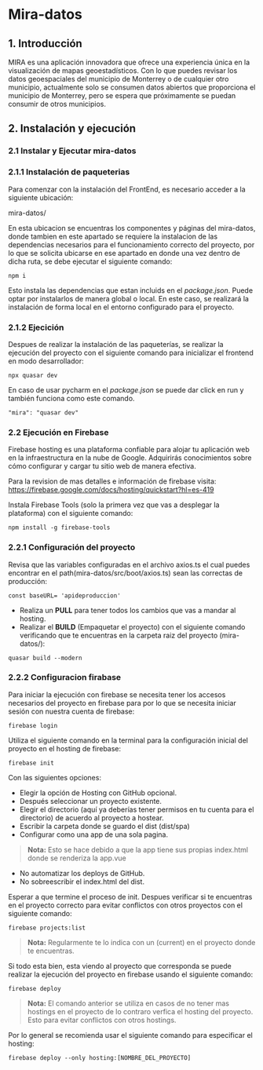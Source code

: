 # Mira-datos

## 1. Introducción
MIRA es una aplicación innovadora que ofrece una experiencia única en la visualización de mapas
geoestadísticos. Con lo que puedes revisar los datos geoespaciales del municipio de Monterrey o de cualquier otro municipio, actualmente solo se consumen datos abiertos que proporciona el municipio de Monterrey, pero se espera que próximamente se puedan consumir de otros municipios.

## 2. Instalación y ejecución

### 2.1 Instalar y Ejecutar mira-datos

### 2.1.1 Instalación de paqueterias

Para comenzar con la instalación del FrontEnd, es necesario acceder a la siguiente ubicación:

mira-datos/

En esta ubicacion se encuentras los componentes y páginas del mira-datos, donde tambien en este apartado se requiere
la instalacion de las dependencias necesarios para el funcionamiento correcto del proyecto, por lo que se solicita
ubicarse en ese apartado en donde una vez dentro de dicha ruta, se debe ejecutar el siguiente comando:

```
npm i
```
Esto instala las dependencias que estan incluids en el *package.json*. Puede optar por instalarlos de manera
global o local. En este caso, se realizará la instalación de forma local en el entorno configurado para el proyecto.

### 2.1.2 Ejecición
Despues de realizar la instalación de las paqueterías, se realizar la ejecución del proyecto con el siguiente
comando para inicializar el frontend en modo desarrollador:

```
npx quasar dev
```

En caso de usar pycharm en el *package.json* se puede dar click en run y también funciona como este comando.
```
"mira": "quasar dev"
```

### 2.2 Ejecución en Firebase

Firebase hosting es una plataforma confiable para alojar tu aplicación web en la infraestructura en la nube
de Google. Adquirirás conocimientos sobre cómo configurar y cargar tu sitio web de manera efectiva.

Para la revision de mas detalles e información de firebase visita: https://firebase.google.com/docs/hosting/quickstart?hl=es-419


Instala Firebase Tools (solo la primera vez que vas a desplegar la plataforma) con el siguiente comando:

```
npm install -g firebase-tools
```

### 2.2.1 Configuración del proyecto

Revisa que las variables configuradas en el archivo axios.ts el cual puedes encontrar en el
path(mira-datos/src/boot/axios.ts) sean las correctas de producción:

```
const baseURL= 'apideproduccion'
```

* Realiza un **PULL** para tener todos los cambios que vas a mandar al hosting.
* Realizar el **BUILD** (Empaquetar el proyecto) con el siguiente comando verificando que te encuentras en la
carpeta raiz del proyecto (mira-datos/):
```
quasar build --modern
```

### 2.2.2 Configuracion firabase

Para iniciar la ejecución con firebase se necesita tener los accesos necesarios del proyecto en firebase para
por lo que se necesita iniciar sesión con nuestra cuenta de firebase:

```
firebase login
```

Utiliza el siguiente comando en la terminal para la configuración inicial del proyecto en el hosting de firebase:

```
firebase init
```

Con las siguientes opciones:

* Elegir la opción de Hosting con GitHub opcional.
* Después seleccionar un proyecto existente.
* Elegir el directorio (aquí ya deberías tener permisos en tu cuenta para el directorio) de acuerdo al proyecto a hostear.
* Escribir la carpeta donde se guardo el dist (dist/spa)
* Configurar como una app de una sola pagina.

> **Nota:** Esto se hace debido a que la app tiene sus propias index.html donde se renderiza la app.vue

* No automatizar los deploys de GitHub.
* No sobreescribir el index.html del dist.

Esperar a que termine el proceso de init. Despues verificar si te encuentras en el proyecto correcto para
evitar conflictos con otros proyectos con el siguiente comando:

```
firebase projects:list
```

> **Nota:** Regularmente te lo indica con un (current) en el proyecto donde te encuentras.

Si todo esta bien, esta viendo al proyecto que corresponda se puede realizar la ejecución del proyecto en firebase
usando el siguiente comando:

```
firebase deploy
```

> **Nota:** El comando anterior se utiliza en casos de no tener mas hostings en el proyecto de lo contraro verfica
>el hosting del proyecto. Esto para evitar conflictos con otros hostings.

Por lo general se recomienda usar el siguiente comando para especificar el hosting:

```
firebase deploy --only hosting:[NOMBRE_DEL_PROYECTO]
```
